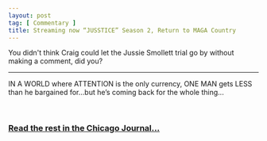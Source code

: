 ```yaml
---
layout: post
tag: [ Commentary ]
title: Streaming now “JUSSTICE” Season 2, Return to MAGA Country
---
```


You didn't think Craig could let the Jussie Smollett trial go by without making a comment, did you?

---

IN A WORLD where ATTENTION is the only currency, ONE MAN gets LESS than he bargained for…but he’s coming back for the whole thing...

<br>

<h3><a href="https://www.chicagojournal.com/comment-streaming-now-jusstice-season-2-return-to-maga-country/">Read the rest in the Chicago Journal...</a></h3>

<br/>
